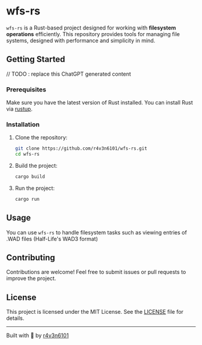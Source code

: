 # wfs-rs

`wfs-rs` is a Rust-based project designed for working with **filesystem operations** efficiently. This repository provides tools for managing file systems, designed with performance and simplicity in mind.

## Getting Started
// TODO  : replace this ChatGPT generated content

### Prerequisites

Make sure you have the latest version of Rust installed. You can install Rust via [rustup](https://rustup.rs).

### Installation

1. Clone the repository:
    ```bash
    git clone https://github.com/r4v3n6101/wfs-rs.git
    cd wfs-rs
    ```

2. Build the project:
    ```bash
    cargo build
    ```

3. Run the project:
    ```bash
    cargo run
    ```

## Usage

You can use `wfs-rs` to handle filesystem tasks such as viewing entries of .WAD files (Half-Life's WAD3 format)  

## Contributing

Contributions are welcome! Feel free to submit issues or pull requests to improve the project.

## License

This project is licensed under the MIT License. See the [LICENSE](LICENSE) file for details.

---

Built with 🦀 by [r4v3n6101](https://github.com/r4v3n6101)
